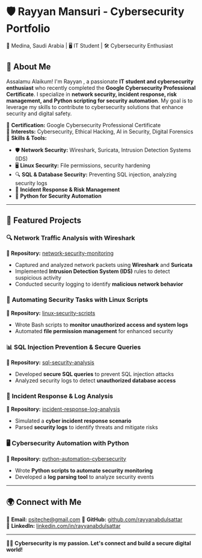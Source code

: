 
# 🛡️ Rayyan Mansuri - Cybersecurity Portfolio  
📍 Medina, Saudi Arabia | 🖥️ IT Student | 🛠️ Cybersecurity Enthusiast  

## 🚀 About Me  
Assalamu Alaikum! I'm Rayyan , a passionate **IT student and cybersecurity enthusiast** who recently completed the **Google Cybersecurity Professional Certificate**. I specialize in **network security, incident response, risk management, and Python scripting for security automation**. My goal is to leverage my skills to contribute to cybersecurity solutions that enhance security and digital safety.

🔹 **Certification:** Google Cybersecurity Professional Certificate  
🔹 **Interests:** Cybersecurity, Ethical Hacking, AI in Security, Digital Forensics  
🔹 **Skills & Tools:**  
- 🛡️ **Network Security:** Wireshark, Suricata, Intrusion Detection Systems (IDS)  
- 🖥️ **Linux Security:** File permissions, security hardening  
- 🔍 **SQL & Database Security:** Preventing SQL injection, analyzing security logs  
- 🚨 **Incident Response & Risk Management**  
- 🐍 **Python for Security Automation**  

---

## 📌 Featured Projects  
### 🔍 **Network Traffic Analysis with Wireshark**  
**📂 Repository:** [network-security-monitoring](https://github.com/rayyanabdulsattar/network-security-monitoring)  
- Captured and analyzed network packets using **Wireshark** and **Suricata**  
- Implemented **Intrusion Detection System (IDS)** rules to detect suspicious activity  
- Conducted security logging to identify **malicious network behavior**  

### 🐧 **Automating Security Tasks with Linux Scripts**  
**📂 Repository:** [linux-security-scripts](https://github.com/rayyanabdulsattar/linux-security-scripts)  
- Wrote Bash scripts to **monitor unauthorized access and system logs**  
- Automated **file permission management** for enhanced security  

### 📊 **SQL Injection Prevention & Secure Queries**  
**📂 Repository:** [sql-security-analysis](https://github.com/rayyanabdulsattar/sql-security-analysis)  
- Developed **secure SQL queries** to prevent SQL injection attacks  
- Analyzed security logs to detect **unauthorized database access**  

### 🚨 **Incident Response & Log Analysis**  
**📂 Repository:** [incident-response-log-analysis](https://github.com/rayyanabdulsattar/incident-response-log-analysis)  
- Simulated a **cyber incident response scenario**  
- Parsed **security logs** to identify threats and mitigate risks  

### 🖥️ **Cybersecurity Automation with Python**  
**📂 Repository:** [python-automation-cybersecurity](https://github.com/rayyanabdulsattar/python-automation-cybersecurity)  
- Wrote **Python scripts to automate security monitoring**  
- Developed a **log parsing tool** to analyze security events  

---

## 🌍 Connect with Me  
📧 **Email:** psiteche@gmail.com
🔗 **GitHub:** [github.com/rayyanabdulsattar](https://github.com/rayyanabdulsattar)  
💼 **LinkedIn:** [linkedin.com/in/rayyanabdulsattar](https://linkedin.com/in/rayyanabdulsattar)  

---

👨‍💻 **Cybersecurity is my passion. Let's connect and build a secure digital world!**  
